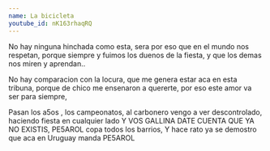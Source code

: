```yaml
---
name: La bicicleta
youtube_id: nK163rhaqRQ
---
```


No hay ninguna
hinchada como esta,
sera por eso que en el
mundo nos respetan,
porque siempre y
fuimos los duenos de
la fiesta,
y que los demas nos
miren y aprendan..

No hay comparacion
con la locura,
que me genera estar
aca en esta tribuna,
porque de chico me
ensenaron a quererte,
por eso este amor va
ser para siempre,

Pasan los a5os ,
los campeonatos,
al carbonero vengo a ver
descontrolado,
haciendo fiesta
en cualquier lado
Y VOS GALLINA DATE CUENTA
QUE YA NO EXISTIS, PE5AROL
copa todos los barrios,
Y hace rato ya se demostro
que aca en Uruguay
manda PE5AROL
